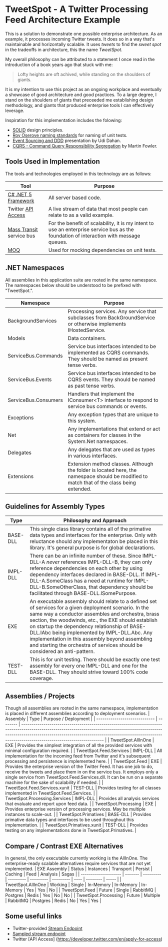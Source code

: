 # TweetSpot - A Twitter Processing Feed Architecture Example

This is a solution to demonstrate one possible enterprise architecture.  As an example, it processes incoming Twitter tweets.  It does so in a way that's maintainable and horizontally scalable.  It uses *tweets* to find the *sweet spot* in the tradeoffs in architecture, this the name *TweetSpot*.

My overall philosophy can be attributed to a statement I once read in the introduction of a book years ago that stuck with me:

> Lofty heights are oft achived, while standing on the shoulders of giants.

It is my intention to use this project as an ongoing workplace and eventually a showcase of good architecture and good practices.  To a large degree, I stand on the shoulders of giants that preceeded me establishing design methodology, and giants that produced enterprise tools I can effectively leverage.

Inspiration for this implementation includes the folowing:
 - [SOLID](https://www.c-sharpcorner.com/UploadFile/damubetha/solid-principles-in-C-Sharp/) design principles.
 - [Roy Oserove naming standards](https://osherove.com/blog/2005/4/3/naming-standards-for-unit-tests.html) for naming of unit tests.
 - [Event Sourcing and DDD](https://www.youtube.com/watch?v=-iuMjjKQnhg) presentation by Udi Dahan.
 - [CQRS - Command Query Responsibility Segregation](https://martinfowler.com/bliki/CQRS.html) by Martin Fowler.

## Tools Used in Implementation

The tools and technologies employed in this technology are as follows:

| Tool                                                                      | Purpose                                                                                                                                |
| ------------------------------------------------------------------------- | -------------------------------------------------------------------------------------------------------------------------------------- |
| [C# .NET 5 Framework](https://dotnet.microsoft.com/download/dotnet/5.0)   | All server based code.                                                                                                                 |
| Twitter [API Access](<https://developer.twitter.com/en/apply-for-access>) | A live stream of data that most people can relate to as a valid example.                                                               |
| [Mass Transit](masstransit-project.com) service bus                       | For the benefit of scalability, it is my intent to use an enterprise service bus as the foundation of interaction with message queues. |
| [MOQ](https://github.com/moq/moq4)                                        | Used for mocking dependencies on unit tests.                                                                                           |

## .NET Namespaces

All assemblies in this application suite are rooted in the same namespace.  The namespaces below should be understood to be prefixed with "TweetSpot.".

| Namespace                        | Purpose |
| -------------------------------- | ------- |
| BackgroundServices               | Processing services.  Any service that subclasses from BackGroundService or otherwise implements IHostedService. |
| Models                           | Data containers.  |
| ServiceBus.Commands              | Service bus interfaces intended to be implemented as CQRS commands.  They should be named as present tense verbs. |
| ServiceBus.Events                | Service bus interfaces intended to be CQRS events.  They should be named as past tense verbs. |
| ServiceBus.Consumers             | Handlers that implement the IConsumer\<T\> interface to respond to service bus commands or events. |
| Exceptions                       | Any exception types that are unique to this system. |
| Net | Any implementations that extend or act as containers for classes in the System.Net namespaces.
| Delegates | Any delegates that are used as types in various interfaces. |
| Extensions | Extension method classes.  Although the folder is located here, the namespace should be modified to match that of the class being extended. |


## Guidelines for Assembly Types

| Type     | Philosophy and Approach                                                                                                                                                                                                                                                                                                                                                                                                                              |
| -------- | ---------------------------------------------------------------------------------------------------------------------------------------------------------------------------------------------------------------------------------------------------------------------------------------------------------------------------------------------------------------------------------------------------------------------------------------------------- |
| BASE-DLL | This single class library contains all of the primative data types and interfaces for the enterprise. Only with reluctance should any implementaton be placed in this library.  It's general purpose is for global declarations.                                                                                                                                                                                                                     |
| IMPL-DLL | There can be an infinite number of these.  Since IMPL-DLL-A *never* references IMPL-DLL-B, they can only reference dependencies on each other by using dependency interfaces declared in BASE-DLL.  If IMPL-DLL-A.SomeClass has a need at runtime for IMPL-DLL-B.SomeOtherClass, that dependency should be facilitated through BASE-DLL.ISomePurpose.                                                                                                |
| EXE      | An executable assembly should relate to a defined set of services for a given deployment scenario.  In the same way a conductor assembles and orchestra, brass section, the woodwinds, etc., the EXE should establish on startup the dependency relationship of BASE-DLL.IAbc being implemented by IMPL-DLL.Abc.  Any implementation in this assembly beyond assembling and starting the orchestra of services should be considered an anti-pattern. |
| TEST-DLL | This is for unit testing.  There should be exactly one test assembly for every one IMPL-DLL and one for the BASE-DLL. They should strive toward 100% code coverage.                                                                                                                                                                                                                                                                                  |

## Assemblies / Projects

Though all assemblies are rooted in the same namespace, implementation is placed in different assemblies according to deployment scenarios.
| Assembly                      | Type     | Purpose / Deployment                                                                                                                                                                                                                                                                |
| ----------------------------- | -------- | ----------------------------------------------------------------------------------------------------------------------------------------------------------------------------------------------------------------------------------------------------------------------------------- |
| TweetSpot.AllInOne            | EXE      | Provides the simplest integration of all the provided services with minimal configuration required.                                                                                                                                                                                 |
| TweetSpot.Feed.Services       | IMPL-DLL | All implementation for the incoming feed from Twitter and it's subsequent processing and persistence is implemented here.                                                                                                                                                           |
| TweetSpot.Feed                | EXE      | Provides the enterprise version of the Twitter Feed.  It has one job to do, receive the tweets and place them in on the service bus. It employs only a single service from TweetSpot.Feed.Services.dll.  It can be run on a separate machine for the sake of scalability if needed. |
| TweetSpot.Feed.Services.xunit | TEST-DLL | Provides testing for all classes implemented in TweetSpot.Feed.Services.                                                                                                                                                                                                            |
| TweetSpot.Processing.Services | IMPL-DLL | Provides all analysis services that evaluate and report upon feed data.                                                                                                                                                                                                             |
| TweetSpot.Processing          | EXE      | Provides enterprise version of processing services.  May be multiple instances to scale-out.                                                                                                                                                                                        |
| TweetSpot.Primatives          | BASE-DLL | Provides primative data types and interfaces to be used throughout this implementation.                                                                                                                                                                                             |
| TweetSpot.Primatives.xunit    | TEST-DLL | Provides testing on any implementations done in TweetSpot.Primatives.                                                                                                                                                                                                               |

## Compare / Contrast EXE Alternatives

In general, the only executable currently working is the AllInOne.  The enterprise-ready scalable alternatives require services that are not yet implemented.
| EXE Assembly         | Status  | Instances | Transport | Persist   | Caching   | Feed | Analysis | Sagas |
| -------------------- | ------- | --------- | --------- | --------- | --------- | ---- | -------- | ----- |
| TweetSpot.AllInOne   | Working | Single    | In-Memory | In-Memory | In-Memory | Yes  | Yes      | No    |
| TweetSpot.Feed       | Future  | Single    | RabbitMQ  | Postgres  | Redis     | Yes  | No       | No    |
| TweetSpot.Processing | Future  | Multiple  | RabbitMQ  | Postgres  | Redis     | No   | Yes      | Yes   |

## Some useful links

- Twitter-provided [Stream Endpoint](https://developer.twitter.com/en/docs/basics/getting-started)
- [Sampled stream endpoint](https://developer.twitter.com/en/docs/twitter-api/tweets/sampled-stream/introduction)
- Twitter [API Access] (<https://developer.twitter.com/en/apply-for-access>)
